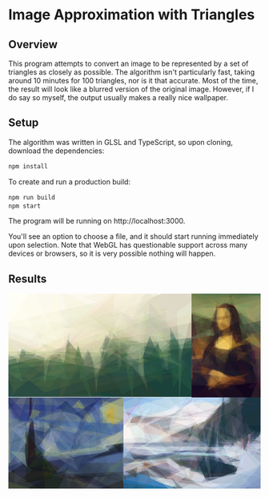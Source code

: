 # Image Approximation with Triangles

## Overview

This program attempts to convert an image to be represented by a set of triangles as closely as possible. The algorithm isn't particularly fast, taking around 10 minutes for 100 triangles, nor is it that accurate. Most of the time, the result will look like a blurred version of the original image. However, if I do say so myself, the output usually makes a really nice wallpaper.

## Setup

The algorithm was written in GLSL and TypeScript, so upon cloning, download the dependencies:

```bash
npm install
```

To create and run a production build:

```bash
npm run build
npm start
```

The program will be running on http://localhost:3000.

You'll see an option to choose a file, and it should start running immediately upon selection. Note that WebGL has questionable support across many devices or browsers, so it is very possible nothing will happen.

## Results

<style>
    div {
        display: flex;
        align-items: flex-start;
    }
</style>

<div>
    <img src="assets/forest.png" style="width: 72.6%" />
    <img src="assets/mona-lisa.png" style="width: 27.4%" />
</div>
<div>
    <img src="assets/starry-night.png" style="width: 45.7%" />
    <img src="assets/winter.png" style="width: 54.3%" />
</div>
